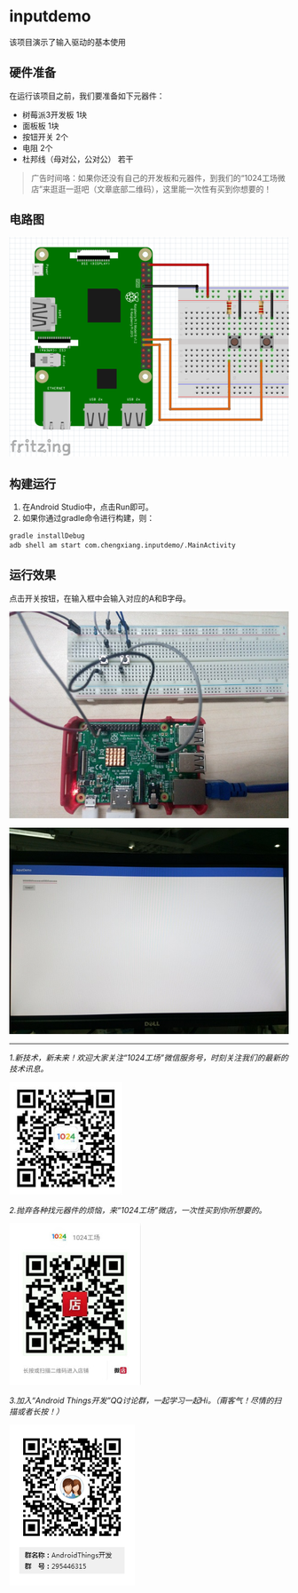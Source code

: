 # inputdemo
该项目演示了输入驱动的基本使用

##  硬件准备
在运行该项目之前，我们要准备如下元器件：
* 树莓派3开发板 1块
* 面板板 1块
* 按钮开关 2个
* 电阻 2个
* 杜邦线（母对公，公对公） 若干

>广告时间咯：如果你还没有自己的开发板和元器件，到我们的“1024工场微店”来逛逛一逛吧（文章底部二维码），这里能一次性有买到你想要的！

## 电路图
![电路图](img/circuit.png)

## 构建运行
1. 在Android Studio中，点击Run即可。
2. 如果你通过gradle命令进行构建，则：
```bash
gradle installDebug
adb shell am start com.chengxiang.inputdemo/.MainActivity
```

## 运行效果
点击开关按钮，在输入框中会输入对应的A和B字母。

![结果1](img/result1.jpg)

![结果2](img/result2.jpg)

* * * * *
*1.新技术，新未来！欢迎大家关注“1024工场”微信服务号，时刻关注我们的最新的技术讯息。*

![服务号](img/fuwuhao.jpg)     

*2.抛弃各种找元器件的烦恼，来“1024工场”微店，一次性买到你所想要的。*

![微店](img/weidian.jpg) 

*3.加入“Android Things开发”QQ讨论群，一起学习一起Hi。（甭客气！尽情的扫描或者长按！）*

![qq群](img/qq.png)         